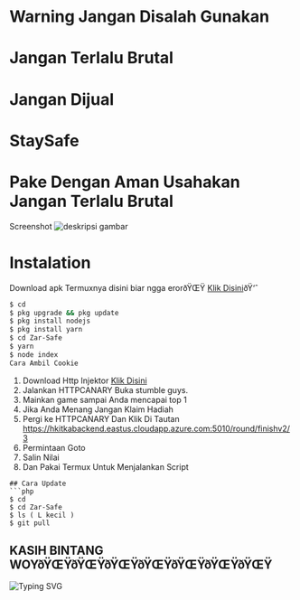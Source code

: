 # Warning Jangan Disalah Gunakan
# Jangan Terlalu Brutal
# Jangan Dijual
# StaySafe
# Pake Dengan Aman Usahakan Jangan Terlalu Brutal 
Screenshot 
![deskripsi gambar](https://i.ibb.co/nk3BqRw/20220621-132505.jpg)
# Instalation
Download apk Termuxnya disini biar ngga erorðŸŒŸ
[Klik Disini](https://f-droid.org/repo/com.termux_117.apk)ðŸ‘ˆ
```bash
$ cd
$ pkg upgrade && pkg update 
$ pkg install nodejs
$ pkg install yarn
$ cd Zar-Safe
$ yarn
$ node index
Cara Ambil Cookie
``` 
1. Download Http Injektor
[Klik Disini](https://www.google.com/amp/s/m.apkpure.com/id/httpcanary-%25E2%2580%2594-http-sniffer-capture-analysis/com.guoshi.httpcanary/amp)
2. Jalankan HTTPCANARY
Buka stumble guys.
3. Mainkan game sampai Anda mencapai top 1
4. Jika Anda Menang Jangan Klaim Hadiah
5. Pergi ke HTTPCANARY
Dan Klik Di Tautan https://hkitkabackend.eastus.cloudapp.azure.com:5010/round/finishv2/3
9. Permintaan Goto
10. Salin Nilai
11. Dan Pakai Termux Untuk Menjalankan Script
```
## Cara Update
```php
$ cd
$ cd Zar-Safe
$ ls ( L kecil )
$ git pull
```
## KASIH BINTANG WOYðŸŒŸðŸŒŸðŸŒŸðŸŒŸðŸŒŸðŸŒŸðŸŒŸ
![Typing SVG](https://readme-typing-svg.herokuapp.com?lines=Selamat+Bersenang-senang....!+)

